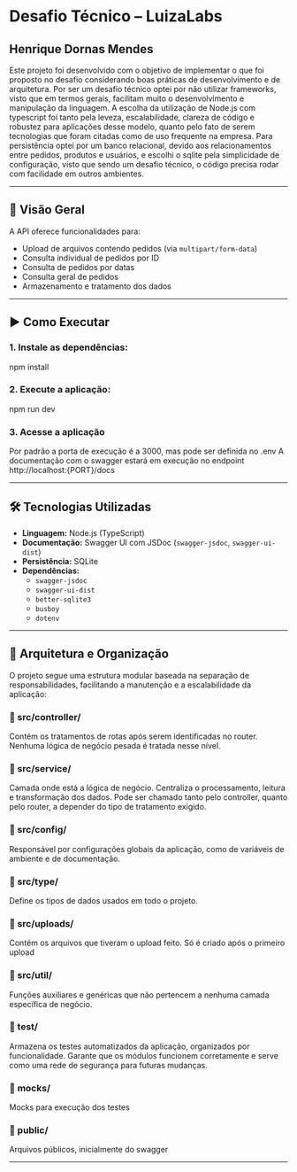 # Desafio Técnico – LuizaLabs
## Henrique Dornas Mendes

Este projeto foi desenvolvido com o objetivo de implementar o que foi proposto no desafio considerando boas práticas de desenvolvimento e de arquitetura.
Por ser um desafio técnico optei por não utilizar frameworks, visto que em termos gerais, facilitam muito o desenvolvimento e manipulação da linguagem.
A escolha da utilização de Node.js com typescript foi tanto pela leveza, escalabilidade, clareza de código e robustez para aplicações desse modelo, quanto pelo fato de serem tecnologias que foram citadas como de uso frequente na empresa.
Para persistência optei por um banco relacional, devido aos relacionamentos entre pedidos, produtos e usuários, e escolhi o sqlite pela simplicidade de configuração, visto que sendo um desafio técnico, o código precisa rodar com facilidade em outros ambientes.

---

## 🧠 Visão Geral

A API oferece funcionalidades para:

- Upload de arquivos contendo pedidos (via `multipart/form-data`)
- Consulta individual de pedidos por ID
- Consulta de pedidos por datas
- Consulta geral de pedidos
- Armazenamento e tratamento dos dados

---

## ▶️ Como Executar

### 1. Instale as dependências:
npm install

### 2. Execute a aplicação:
npm run dev

### 3. Acesse a aplicação
Por padrão a porta de execução é a 3000, mas pode ser definida no .env
A documentação com o swagger estará em execução no endpoint http://localhost:{PORT}/docs

---

## 🛠 Tecnologias Utilizadas

- **Linguagem:** Node.js (TypeScript)
- **Documentação:** Swagger UI com JSDoc (`swagger-jsdoc`, `swagger-ui-dist`)
- **Persistência:** SQLite
- **Dependências:**
  - `swagger-jsdoc`
  - `swagger-ui-dist`
  - `better-sqlite3`
  - `busboy`
  - `dotenv`
---

## 🧱 Arquitetura e Organização

O projeto segue uma estrutura modular baseada na separação de responsabilidades, facilitando a manutenção e a escalabilidade da aplicação:

### 🔹 src/controller/
Contém os tratamentos de rotas após serem identificadas no router. Nenhuma lógica de negócio pesada é tratada nesse nível.

### 🔹 src/service/
Camada onde está a lógica de negócio. Centraliza o processamento, leitura e transformação dos dados. Pode ser chamado tanto pelo controller, quanto pelo router, a depender do tipo de tratamento exigido.

### 🔹 src/config/
Responsável por configurações globais da aplicação, como de variáveis de ambiente e de documentação.

### 🔹 src/type/
Define os tipos de dados usados em todo o projeto.

### 🔹 src/uploads/
Contém os arquivos que tiveram o upload feito. Só é criado após o primeiro upload

### 🔹 src/util/
Funções auxiliares e genéricas que não pertencem a nenhuma camada específica de negócio.

### 🔹 test/
Armazena os testes automatizados da aplicação, organizados por funcionalidade. Garante que os módulos funcionem corretamente e serve como uma rede de segurança para futuras mudanças.

### 🔹 __mocks__/
Mocks para execução dos testes

### 🔹 public/
Arquivos públicos, inicialmente do swagger

---